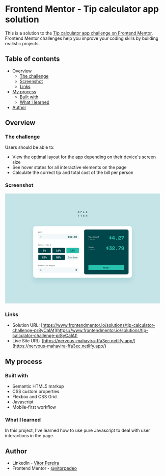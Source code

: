 # Frontend Mentor - Tip calculator app solution

This is a solution to the [Tip calculator app challenge on Frontend Mentor](https://www.frontendmentor.io/challenges/tip-calculator-app-ugJNGbJUX). Frontend Mentor challenges help you improve your coding skills by building realistic projects.

## Table of contents

- [Overview](#overview)
  - [The challenge](#the-challenge)
  - [Screenshot](#screenshot)
  - [Links](#links)
- [My process](#my-process)
  - [Built with](#built-with)
  - [What I learned](#what-i-learned)
- [Author](#author)

## Overview

### The challenge

Users should be able to:

- View the optimal layout for the app depending on their device's screen size
- See hover states for all interactive elements on the page
- Calculate the correct tip and total cost of the bill per person

### Screenshot

![](.github/screenshot.jpg)

### Links

- Solution URL: [https://www.frontendmentor.io/solutions/tip-calculator-challenge-pr8yCalAt](https://www.frontendmentor.io/solutions/tip-calculator-challenge-pr8yCalAt)
- Live Site URL: [https://nervous-mahavira-ffa3ec.netlify.app/](https://nervous-mahavira-ffa3ec.netlify.app/)

## My process

### Built with

- Semantic HTML5 markup
- CSS custom properties
- Flexbox and CSS Grid
- Javascript
- Mobile-first workflow

### What I learned

In this project, I've learned how to use pure Javascript to deal with user interactions in the page.

## Author

- LinkedIn - [Vitor Pereira](https://www.linkedin.com/in/vitor-pereira-309a7319b/)
- Frontend Mentor - [@vitorpedeo](https://www.frontendmentor.io/profile/vitorpedeo)


